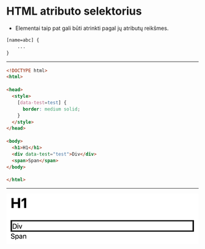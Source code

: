 # HTML atributo selektorius

* Elementai taip pat gali būti atrinkti pagal jų atributų reikšmes.

```html
[name=abc] {
    ...
}
```

---

```html
<!DOCTYPE html>
<html>

<head>
  <style>
    [data-test=test] {
      border: medium solid;
    }
  </style>
</head>

<body>
  <h1>H1</h1>
  <div data-test="test">Div</div>
  <span>Span</span>
</body>

</html>
```

---

![Atributo selektorius](image/attribute_selector.png)